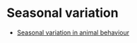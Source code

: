 # Seasonal variation



- [Seasonal variation in animal behaviour](Seasonal%20variation%20in%20animal%20behaviour.md)